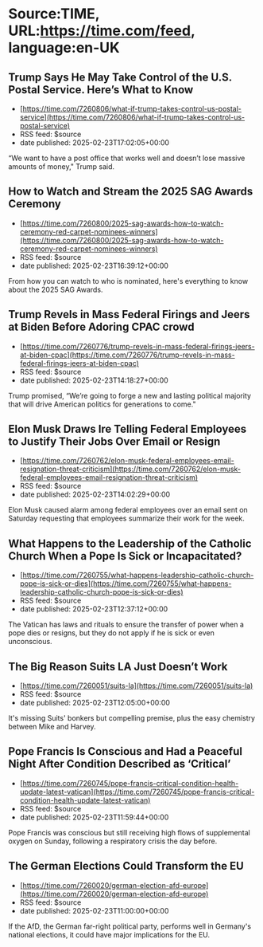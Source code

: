 # Source:TIME, URL:https://time.com/feed, language:en-UK

## Trump Says He May Take Control of the U.S. Postal Service. Here’s What to Know
 - [https://time.com/7260806/what-if-trump-takes-control-us-postal-service](https://time.com/7260806/what-if-trump-takes-control-us-postal-service)
 - RSS feed: $source
 - date published: 2025-02-23T17:02:05+00:00

“We want to have a post office that works well and doesn’t lose massive amounts of money," Trump said.

## How to Watch and Stream the 2025 SAG Awards Ceremony
 - [https://time.com/7260800/2025-sag-awards-how-to-watch-ceremony-red-carpet-nominees-winners](https://time.com/7260800/2025-sag-awards-how-to-watch-ceremony-red-carpet-nominees-winners)
 - RSS feed: $source
 - date published: 2025-02-23T16:39:12+00:00

From how you can watch to who is nominated, here's everything to know about the 2025 SAG Awards.

## Trump Revels in Mass Federal Firings and Jeers at Biden Before Adoring CPAC crowd
 - [https://time.com/7260776/trump-revels-in-mass-federal-firings-jeers-at-biden-cpac](https://time.com/7260776/trump-revels-in-mass-federal-firings-jeers-at-biden-cpac)
 - RSS feed: $source
 - date published: 2025-02-23T14:18:27+00:00

Trump promised, “We’re going to forge a new and lasting political majority that will drive American politics for generations to come."

## Elon Musk Draws Ire Telling Federal Employees to Justify Their Jobs Over Email or Resign
 - [https://time.com/7260762/elon-musk-federal-employees-email-resignation-threat-criticism](https://time.com/7260762/elon-musk-federal-employees-email-resignation-threat-criticism)
 - RSS feed: $source
 - date published: 2025-02-23T14:02:29+00:00

Elon Musk caused alarm among federal employees over an email sent on Saturday requesting that employees summarize their work for the week.

## What Happens to the Leadership of the Catholic Church When a Pope Is Sick or Incapacitated?
 - [https://time.com/7260755/what-happens-leadership-catholic-church-pope-is-sick-or-dies](https://time.com/7260755/what-happens-leadership-catholic-church-pope-is-sick-or-dies)
 - RSS feed: $source
 - date published: 2025-02-23T12:37:12+00:00

The Vatican has laws and rituals to ensure the transfer of power when a pope dies or resigns, but they do not apply if he is sick or even unconscious.

## The Big Reason Suits LA Just Doesn’t Work
 - [https://time.com/7260051/suits-la](https://time.com/7260051/suits-la)
 - RSS feed: $source
 - date published: 2025-02-23T12:05:00+00:00

It's missing Suits' bonkers but compelling premise, plus the easy chemistry between Mike and Harvey.

## Pope Francis Is Conscious and Had a Peaceful Night After Condition Described as ‘Critical’
 - [https://time.com/7260745/pope-francis-critical-condition-health-update-latest-vatican](https://time.com/7260745/pope-francis-critical-condition-health-update-latest-vatican)
 - RSS feed: $source
 - date published: 2025-02-23T11:59:44+00:00

Pope Francis was conscious but still receiving high flows of supplemental oxygen on Sunday, following a respiratory crisis the day before.

## The German Elections Could Transform the EU
 - [https://time.com/7260020/german-election-afd-europe](https://time.com/7260020/german-election-afd-europe)
 - RSS feed: $source
 - date published: 2025-02-23T11:00:00+00:00

If the AfD, the German far-right political party, performs well in Germany's national elections, it could have major implications for the EU.

